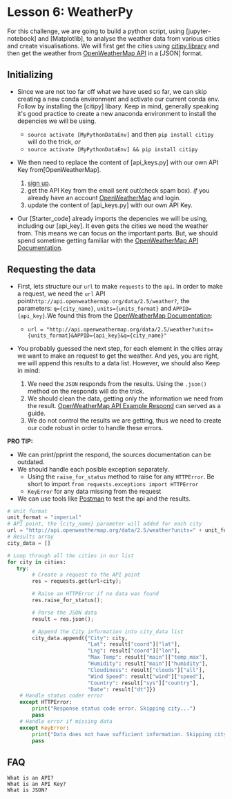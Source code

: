 # Lesson 6: WeatherPy #

For this challenge, we are going to build a python script, using [jupyter-notebook] and [Matplotlib], to analyse the weather data from various cities and create visualisations. We will first get the cities using [citipy library](https://pypi.python.org/pypi/citipy) and then get the weather from [OpenWeatherMap API](https://openweathermap.org/api) in a [JSON] format.
 
## Initializing

* Since we are not too far off what we have used so far, we can skip creating a new conda environment and activate our current conda env. Follow by installing the [citipy] libary. Keep in mind, generally speaking it's good practice to create a new anaconda environment to install the depencies we will be using. 
  * `source activate [MyPythonDataEnv]` and then `pip install citipy` will do the trick, *or*
  * `source activate [MyPythonDataEnv] && pip install citipy`
* We then need to replace the content of [api_keys.py] with our own API Key from[OpenWeatherMap].
    1) [sign up](https://home.openweathermap.org/users/sign_up).
    2) get the API Key from the email sent out(check spam box). *if* you already have an account [OpenWeatherMap]("https://home.openweathermap.org/api_keys") and login.
    3) update the content of [api_keys.py] with our own API Key.

* Our [Starter_code] already imports the depencies we will be using, including our [api_key]. It even gets the cities we need the weather from. This means we can focus on the important parts. But, we should spend sometime getting familiar with the [OpenWeatherMap API Documentation]("https://openweathermap.org/current").


## Requesting the data

* First, lets structure our `url` to make `requests` to the `api`. In order to make a request, we need the `url` API point`http://api.openweathermap.org/data/2.5/weather?`, the parameters: `q={city_name}`, `units={units_format}` and `APPID={api_key}`.We found this from the [OpenWeatherMap Documentation]("https://openweathermap.org/current"):
  * `url = "http://api.openweathermap.org/data/2.5/weather?units={units_format}&APPID={api_key}&q={city_name}"`
  
* You probably guessed the next step, for each element in the cities array we want to make an request to get the weather. And yes, you are right, we will append this results to a data list. However, we should also Keep in mind:
  1) We need the `JSON` responds from the results. Using the `.json()` method on the responds will do the trick.
  2) We should clean the data, getting only the information we need from the result. [OpenWeatherMap API Example Respond]("https://samples.openweathermap.org/data/2.5/forecast?q=M%C3%BCnchen,DE&appid=b6907d289e10d714a6e88b30761fae22") can served as a guide.
  3) We do not control the results we are getting, thus we need to create our code robust in order to handle these errors.
   
**PRO TIP:**
  * We can print/pprint the respond, the sources documentation can be outdated.
  * We should handle each posible exception separately.
    * Using the `raise_for_status` method to raise for any `HTTPError`. Be short to import `from requests.exceptions import HTTPError`
    * `KeyError` for any data missing from the request
  * We can use tools like [Postman]("https://www.getpostman.com/") to test the api and the results.

```python
# Unit format
unit_format = "imperial"
# API point, the {city_name} parameter will added for each city 
url = "http://api.openweathermap.org/data/2.5/weather?units=" + unit_format + "&APPID=" + api_key + "&q=" 
# Results array
city_data = []

# Loop through all the cities in our list
for city in cities:
   try:
        # Create a request to the API point
        res = requests.get(url+city);

        # Raise an HTTPError if no data was found
        res.raise_for_status();

        # Parse the JSON data
        result = res.json();

        # Append the City information into city_data list
        city_data.append({"City": city, 
                          "Lat": result["coord"]["lat"], 
                          "Lng": result["coord"]["lon"], 
                          "Max Temp": result["main"]["temp_max"],
                          "Humidity": result["main"]["humidity"],
                          "Cloudiness": result["clouds"]["all"],
                          "Wind Speed": result["wind"]["speed"],
                          "Country": result["sys"]["country"],
                          "Date": result["dt"]})  
    # Handle status coder error
    except HTTPError:
        print("Response status code error. Skipping city...")
        pass
    # Handle error if missing data
    except KeyError:
        print("Data does not have sufficient information. Skipping city...")
        pass
```

##  FAQ
    What is an API?
    What is an API Key?
    What is JSON?

